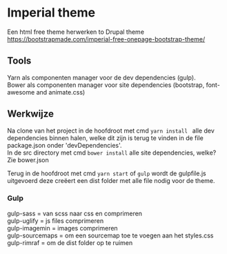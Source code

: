 # Imperial theme
Een html free theme herwerken to Drupal theme https://bootstrapmade.com/imperial-free-onepage-bootstrap-theme/

## Tools
Yarn als componenten manager voor de dev dependencies (gulp).  
Bower als componenten manager voor site dependencies (bootstrap, font-awesome and animate.css)

## Werkwijze
Na clone van het project in de hoofdroot met cmd ```yarn install ``` alle dev dependencies binnen halen, 
 welke dit zijn is terug te vinden in de file package.json onder 'devDependencies'.  
 In de src directory met cmd ```bower install``` alle site dependencies, welke? Zie bower.json  
   
   Terug in de hoofdroot met cmd ```yarn start``` of ```gulp``` wordt de gulpfile.js uitgevoerd deze creëert een dist 
   folder met alle file nodig voor de theme.
   
   ### Gulp
   gulp-sass = van scss naar css en comprimeren  
   gulp-uglify = js files comprimeren  
   gulp-imagemin = images comprimeren  
   gulp-sourcemaps = om een sourcemap toe te voegen aan het styles.css  
   gulp-rimraf = om de dist folder op te ruimen
   

